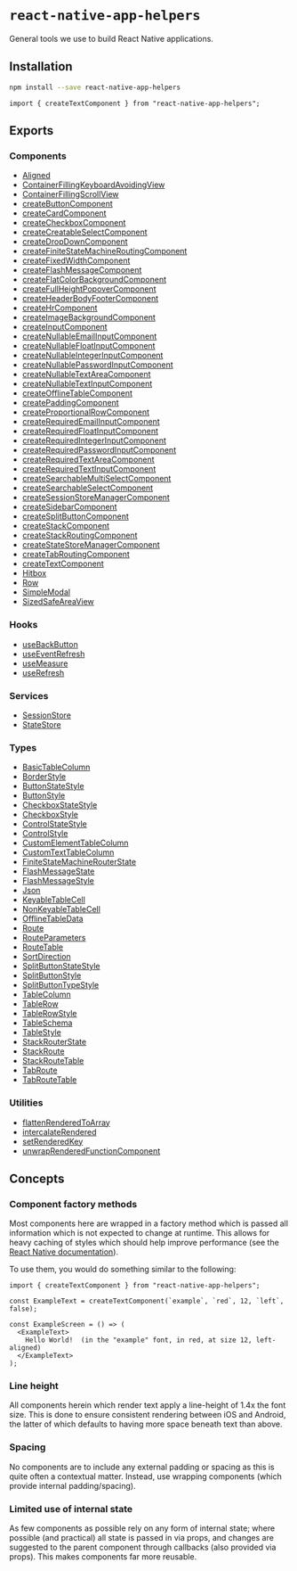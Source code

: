 # `react-native-app-helpers`

General tools we use to build React Native applications.

## Installation

```bash
npm install --save react-native-app-helpers
```

```tsx
import { createTextComponent } from "react-native-app-helpers";
```

## Exports

### Components

- [Aligned](./components/Aligned/readme.md)
- [ContainerFillingKeyboardAvoidingView](./components/ContainerFillingKeyboardAvoidingView/readme.md)
- [ContainerFillingScrollView](./components/ContainerFillingScrollView/readme.md)
- [createButtonComponent](./components/createButtonComponent/readme.md)
- [createCardComponent](./components/createCardComponent/readme.md)
- [createCheckboxComponent](./components/createCheckboxComponent/readme.md)
- [createCreatableSelectComponent](./components/createCreatableSelectComponent/readme.md)
- [createDropDownComponent](./components/createDropDownComponent/readme.md)
- [createFiniteStateMachineRoutingComponent](./components/createFiniteStateMachineRoutingComponent/readme.md)
- [createFixedWidthComponent](./components/createFixedWidthComponent/readme.md)
- [createFlashMessageComponent](./components/createFlashMessageComponent/readme.md)
- [createFlatColorBackgroundComponent](./components/createFlatColorBackgroundComponent/readme.md)
- [createFullHeightPopoverComponent](./components/createFullHeightPopoverComponent/readme.md)
- [createHeaderBodyFooterComponent](./components/createHeaderBodyFooterComponent/readme.md)
- [createHrComponent](./components/createHrComponent/readme.md)
- [createImageBackgroundComponent](./components/createImageBackgroundComponent/readme.md)
- [createInputComponent](./components/createInputComponent/readme.md)
- [createNullableEmailInputComponent](./components/createNullableEmailInputComponent/readme.md)
- [createNullableFloatInputComponent](./components/createNullableFloatInputComponent/readme.md)
- [createNullableIntegerInputComponent](./components/createNullableIntegerInputComponent/readme.md)
- [createNullablePasswordInputComponent](./components/createNullablePasswordInputComponent/readme.md)
- [createNullableTextAreaComponent](./components/createNullableTextAreaComponent/readme.md)
- [createNullableTextInputComponent](./components/createNullableTextInputComponent/readme.md)
- [createOfflineTableComponent](./components/createOfflineTableComponent/readme.md)
- [createPaddingComponent](./components/createPaddingComponent/readme.md)
- [createProportionalRowComponent](./components/createProportionalRowComponent/readme.md)
- [createRequiredEmailInputComponent](./components/createRequiredEmailInputComponent/readme.md)
- [createRequiredFloatInputComponent](./components/createRequiredFloatInputComponent/readme.md)
- [createRequiredIntegerInputComponent](./components/createRequiredIntegerInputComponent/readme.md)
- [createRequiredPasswordInputComponent](./components/createRequiredPasswordInputComponent/readme.md)
- [createRequiredTextAreaComponent](./components/createRequiredTextAreaComponent/readme.md)
- [createRequiredTextInputComponent](./components/createRequiredTextInputComponent/readme.md)
- [createSearchableMultiSelectComponent](./components/createSearchableMultiSelectComponent/readme.md)
- [createSearchableSelectComponent](./components/createSearchableSelectComponent/readme.md)
- [createSessionStoreManagerComponent](./components/createSessionStoreManagerComponent/readme.md)
- [createSidebarComponent](./components/createSidebarComponent/readme.md)
- [createSplitButtonComponent](./components/createSplitButtonComponent/readme.md)
- [createStackComponent](./components/createStackComponent/readme.md)
- [createStackRoutingComponent](./components/createStackRoutingComponent/readme.md)
- [createStateStoreManagerComponent](./components/createStateStoreManagerComponent/readme.md)
- [createTabRoutingComponent](./components/createTabRoutingComponent/readme.md)
- [createTextComponent](./components/createTextComponent/readme.md)
- [Hitbox](./components/Hitbox/readme.md)
- [Row](./components/Row/readme.md)
- [SimpleModal](./components/SimpleModal/readme.md)
- [SizedSafeAreaView](./components/SizedSafeAreaView/readme.md)

### Hooks

- [useBackButton](./hooks/useBackButton/readme.md)
- [useEventRefresh](./hooks/useEventRefresh/readme.md)
- [useMeasure](./hooks/useMeasure/readme.md)
- [useRefresh](./hooks/useRefresh/readme.md)

### Services

- [SessionStore](./services/SessionStore/readme.md)
- [StateStore](./services/StateStore/readme.md)

### Types

- [BasicTableColumn](./types/BasicTableColumn/readme.md)
- [BorderStyle](./types/BorderStyle/readme.md)
- [ButtonStateStyle](./types/ButtonStateStyle/readme.md)
- [ButtonStyle](./types/ButtonStyle/readme.md)
- [CheckboxStateStyle](./types/CheckboxStateStyle/readme.md)
- [CheckboxStyle](./types/CheckboxStyle/readme.md)
- [ControlStateStyle](./types/ControlStateStyle/readme.md)
- [ControlStyle](./types/ControlStyle/readme.md)
- [CustomElementTableColumn](./types/CustomElementTableColumn/readme.md)
- [CustomTextTableColumn](./types/CustomTextTableColumn/readme.md)
- [FiniteStateMachineRouterState](./types/FiniteStateMachineRouterState/readme.md)
- [FlashMessageState](./types/FlashMessageState/readme.md)
- [FlashMessageStyle](./types/FlashMessageStyle/readme.md)
- [Json](./types/Json/readme.md)
- [KeyableTableCell](./types/KeyableTableCell/readme.md)
- [NonKeyableTableCell](./types/NonKeyableTableCell/readme.md)
- [OfflineTableData](./types/OfflineTableData/readme.md)
- [Route](./types/Route/readme.md)
- [RouteParameters](./types/RouteParameters/readme.md)
- [RouteTable](./types/RouteTable/readme.md)
- [SortDirection](./types/SortDirection/readme.md)
- [SplitButtonStateStyle](./types/SplitButtonStateStyle/readme.md)
- [SplitButtonStyle](./types/SplitButtonStyle/readme.md)
- [SplitButtonTypeStyle](./types/SplitButtonTypeStyle/readme.md)
- [TableColumn](./types/TableColumn/readme.md)
- [TableRow](./types/TableRow/readme.md)
- [TableRowStyle](./types/TableRowStyle/readme.md)
- [TableSchema](./types/TableSchema/readme.md)
- [TableStyle](./types/TableStyle/readme.md)
- [StackRouterState](./types/StackRouterState/readme.md)
- [StackRoute](./types/StackRoute/readme.md)
- [StackRouteTable](./types/StackRouteTable/readme.md)
- [TabRoute](./types/TabRoute/readme.md)
- [TabRouteTable](./types/TabRouteTable/readme.md)

### Utilities

- [flattenRenderedToArray](./utilities/flattenRenderedToArray/readme.md)
- [intercalateRendered](./utilities/intercalateRendered/readme.md)
- [setRenderedKey](./utilities/setRenderedKey/readme.md)
- [unwrapRenderedFunctionComponent](./utilities/unwrapRenderedFunctionComponent/readme.md)

## Concepts

### Component factory methods

Most components here are wrapped in a factory method which is passed all
information which is not expected to change at runtime.  This allows for heavy
caching of styles which should help improve performance (see the
[React Native documentation](https://reactnative.dev/docs/stylesheet)).

To use them, you would do something similar to the following:

```tsx
import { createTextComponent } from "react-native-app-helpers";

const ExampleText = createTextComponent(`example`, `red`, 12, `left`, false);

const ExampleScreen = () => (
  <ExampleText>
    Hello World!  (in the "example" font, in red, at size 12, left-aligned)
  </ExampleText>
);
```

### Line height

All components herein which render text apply a line-height of 1.4x the font
size.  This is done to ensure consistent rendering between iOS and Android, the
latter of which defaults to having more space beneath text than above.

### Spacing

No components are to include any external padding or spacing as this is quite
often a contextual matter.  Instead, use wrapping components (which provide
internal padding/spacing).

### Limited use of internal state

As few components as possible rely on any form of internal state; where possible
(and practical) all state is passed in via props, and changes are suggested to
the parent component through callbacks (also provided via props).  This makes
components far more reusable.
